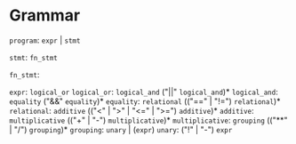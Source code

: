 # Grammar

`program`: `expr` | `stmt`

`stmt`: `fn_stmt`

`fn_stmt`:

`expr`: `logical_or`
`logical_or`: `logical_and` ("||" `logical_and`)*
`logical_and`: `equality` ("&&" `equality`)*
`equality`: `relational` (("==" | "!=") `relational`)*
`relational`: `additive` (("<" | ">" | "<=" | ">=") `additive`)*
`additive`: `multiplicative` (("+" | "-") `multiplicative`)*
`multiplicative`:   `grouping` (("**" | "/") `grouping`)*
`grouping`: `unary` | (`expr`)
`unary`: ("!" | "-") `expr`
